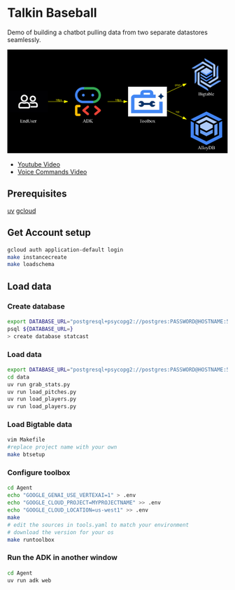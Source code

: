 # Talkin Baseball

Demo of building a chatbot pulling data from two separate datastores seamlessly.

![High Level Diagram](./docs/diagram.png)

- [Youtube Video](https://www.youtube.com/watch?v=CX0sb4FPm70)
- [Voice Commands Video](https://youtu.be/eWOjrhw76Co)

## Prerequisites
[uv](https://docs.astral.sh/uv/getting-started/installation/)
[gcloud](https://cloud.google.com/sdk/docs/install)


## Get Account setup 

```bash
gcloud auth application-default login
make instancecreate
make loadschema
```


## Load data

### Create database

```bash
export DATABASE_URL="postgresql+psycopg2://postgres:PASSWORD@HOSTNAME:5432/postgres"
psql ${DATABASE_URL=} 
> create database statcast
```

### Load data

```bash
export DATABASE_URL="postgresql+psycopg2://postgres:PASSWORD@HOSTNAME:5432/statcast"
cd data
uv run grab_stats.py
uv run load_pitches.py
uv run load_players.py
uv run load_players.py
```

### Load Bigtable data
```bash
vim Makefile
#replace project name with your own
make btsetup
```


### Configure toolbox

```bash
cd Agent
echo "GOOGLE_GENAI_USE_VERTEXAI=1" > .env
echo "GOOGLE_CLOUD_PROJECT=MYPROJECTNAME" >> .env
echo "GOOGLE_CLOUD_LOCATION=us-west1" >> .env
make
# edit the sources in tools.yaml to match your environment
# download the version for your os
make runtoolbox
```

### Run the ADK in another window

```bash
cd Agent
uv run adk web
```
